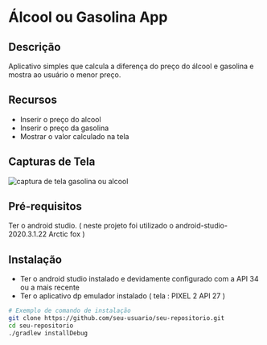 # Álcool ou Gasolina App

## Descrição

Aplicativo simples que calcula a diferença do preço do álcool e gasolina e mostra ao usuário o menor preço.

## Recursos

- Inserir o preço do alcool
- Inserir o preço da gasolina
- Mostrar o valor calculado na tela

## Capturas de Tela

![captura de tela gasolina ou alcool](https://github.com/AnnaKarolineNunes/AlcoolOuGasolinaApp/assets/101477642/69340fb0-c0dc-46e2-8869-f9a3f25f3675)


## Pré-requisitos

Ter o android studio. ( neste projeto foi utilizado o android-studio-2020.3.1.22 Arctic fox )

## Instalação

- Ter o android studio instalado e devidamente configurado com a API 34 ou a mais recente
- Ter o aplicativo dp emulador instalado ( tela : PIXEL 2 API 27 )


```bash
# Exemplo de comando de instalação
git clone https://github.com/seu-usuario/seu-repositorio.git
cd seu-repositorio
./gradlew installDebug
